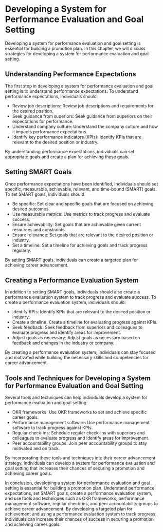 # Developing a System for Performance Evaluation and Goal Setting

Developing a system for performance evaluation and goal setting is essential for building a promotion plan. In this chapter, we will discuss strategies for developing a system for performance evaluation and goal setting.

Understanding Performance Expectations
--------------------------------------

The first step in developing a system for performance evaluation and goal setting is to understand performance expectations. To understand performance expectations, individuals should:

* Review job descriptions: Review job descriptions and requirements for the desired position.
* Seek guidance from superiors: Seek guidance from superiors on their expectations for performance.
* Understand company culture: Understand the company culture and how it impacts performance expectations.
* Identify key performance indicators (KPIs): Identify KPIs that are relevant to the desired position or industry.

By understanding performance expectations, individuals can set appropriate goals and create a plan for achieving these goals.

Setting SMART Goals
-------------------

Once performance expectations have been identified, individuals should set specific, measurable, achievable, relevant, and time-bound (SMART) goals. To set SMART goals, individuals should:

* Be specific: Set clear and specific goals that are focused on achieving desired outcomes.
* Use measurable metrics: Use metrics to track progress and evaluate success.
* Ensure achievability: Set goals that are achievable given current resources and constraints.
* Ensure relevance: Set goals that are relevant to the desired position or industry.
* Set a timeline: Set a timeline for achieving goals and track progress regularly.

By setting SMART goals, individuals can create a targeted plan for achieving career advancement.

Creating a Performance Evaluation System
----------------------------------------

In addition to setting SMART goals, individuals should also create a performance evaluation system to track progress and evaluate success. To create a performance evaluation system, individuals should:

* Identify KPIs: Identify KPIs that are relevant to the desired position or industry.
* Create a timeline: Create a timeline for evaluating progress against KPIs.
* Seek feedback: Seek feedback from superiors and colleagues to evaluate progress and identify areas for improvement.
* Adjust goals as necessary: Adjust goals as necessary based on feedback and changes in the industry or company.

By creating a performance evaluation system, individuals can stay focused and motivated while building the necessary skills and competencies for career advancement.

Tools and Techniques for Developing a System for Performance Evaluation and Goal Setting
----------------------------------------------------------------------------------------

Several tools and techniques can help individuals develop a system for performance evaluation and goal setting:

* OKR frameworks: Use OKR frameworks to set and achieve specific career goals.
* Performance management software: Use performance management software to track progress against KPIs.
* Regular check-ins: Schedule regular check-ins with superiors and colleagues to evaluate progress and identify areas for improvement.
* Peer accountability groups: Join peer accountability groups to stay motivated and on track.

By incorporating these tools and techniques into their career advancement strategy, individuals can develop a system for performance evaluation and goal setting that increases their chances of securing a promotion and achieving career goals.

In conclusion, developing a system for performance evaluation and goal setting is essential for building a promotion plan. Understand performance expectations, set SMART goals, create a performance evaluation system, and use tools and techniques such as OKR frameworks, performance management software, regular check-ins, and peer accountability groups to achieve career advancement. By developing a targeted plan for achievement and using a performance evaluation system to track progress, individuals can increase their chances of success in securing a promotion and achieving career goals.
